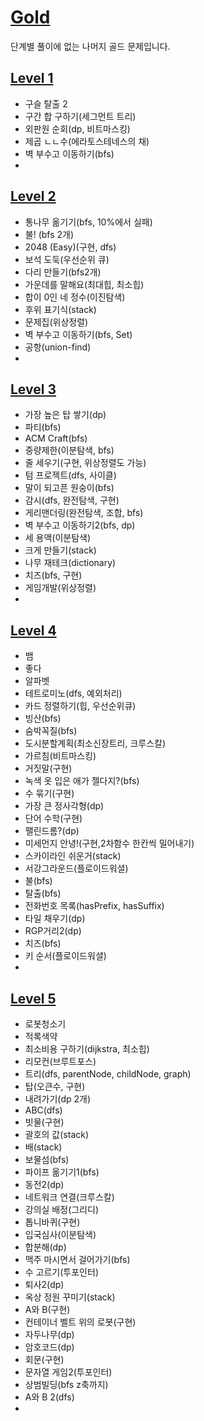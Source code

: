 # [Gold](https://www.acmicpc.net/problemset?sort=no_asc&tier=11%2C12%2C13%2C14%2C15)   
단계별 풀이에 없는 나머지 골드 문제입니다.   
## [Level 1](https://github.com/ww5702/Swift_Coding_Test/tree/main/BAEKJOON/%F0%9F%93%92%EA%B3%A8%EB%93%9C/Level%201)   
- 구슬 탈출 2
- 구간 합 구하기(세그먼트 트리)
- 외판원 순회(dp, 비트마스킹)
- 제곱 ㄴㄴ수(에라토스테네스의 채)
- 벽 부수고 이동하기(bfs)
- 

## [Level 2](https://github.com/ww5702/Swift_Coding_Test/tree/main/BAEKJOON/%F0%9F%93%92%EA%B3%A8%EB%93%9C/Level%202)
- 통나무 옮기기(bfs, 10%에서 실패)
- 불! (bfs 2개)
- 2048 (Easy)(구현, dfs)
- 보석 도둑(우선순위 큐)
- 다리 만들기(bfs2개)
- 가운데를 말해요(최대힙, 최소힙)
- 합이 0인 네 정수(이진탐색)
- 후위 표기식(stack)
- 문제집(위상정렬)
- 벽 부수고 이동하기(bfs, Set)   
- 공항(union-find)
- 
## [Level 3](https://github.com/ww5702/Swift_Coding_Test/tree/main/BAEKJOON/%F0%9F%93%92%EA%B3%A8%EB%93%9C/Level%203)   
- 가장 높은 탑 쌓기(dp)
- 파티(bfs)
- ACM Craft(bfs)   
- 중량제한(이분탐색, bfs)
- 줄 세우기(구현, 위상정렬도 가능)
- 텀 프로젝트(dfs, 사이클)
- 말이 되고픈 원숭이(bfs)
- 감시(dfs, 완전탐색, 구현)
- 게리맨더링(완전탐색, 조합, bfs)
- 벽 부수고 이동하기2(bfs, dp)
- 세 용액(이분탐색)
- 크게 만들기(stack)
- 나무 재테크(dictionary)
- 치즈(bfs, 구현)
- 게임개발(위상정렬)
- 
## [Level 4](https://github.com/ww5702/Swift_Coding_Test/tree/main/BAEKJOON/%F0%9F%93%92%EA%B3%A8%EB%93%9C/Level%204)   
- 뱀
- 좋다
- 알파벳
- 테트로미노(dfs, 예외처리)   
- 카드 정렬하기(힙, 우선순위큐)
- 빙산(bfs)   
- 숨박꼭질(bfs)
- 도시분할계획(최소신장트리, 크루스칼)
- 가르침(비트마스킹)
- 거짓말(구현)
- 녹색 옷 입은 애가 젤다지?(bfs)
- 수 묶기(구현)
- 가장 큰 정사각형(dp)
- 단어 수학(구현)
- 팰린드롬?(dp)
- 미세먼지 안녕!(구현,2차함수 한칸씩 밀어내기)   
- 스카이라인 쉬운거(stack)
- 서강그라운드(플로이드워셜)
- 불(bfs)
- 탈출(bfs)
- 전화번호 목록(hasPrefix, hasSuffix)
- 타일 채우기(dp)
- RGP거리2(dp)
- 치즈(bfs)
- 키 순서(플로이드워셜)
- 
## [Level 5](https://github.com/ww5702/Swift_Coding_Test/tree/main/BAEKJOON/%F0%9F%93%92%EA%B3%A8%EB%93%9C/Level%205)      
- 로봇청소기
- 적록색약
- 최소비용 구하기(dijkstra, 최소힙)   
- 리모컨(브루트포스)
- 트리(dfs, parentNode, childNode, graph)
- 탑(오큰수, 구현)
- 내려가기(dp 2개)
- ABC(dfs)
- 빗물(구현)
- 괄호의 값(stack)
- 배(stack)
- 보물섬(bfs)
- 파이프 옮기기1(bfs)
- 동전2(dp)
- 네트워크 연결(크루스칼)
- 강의실 배정(그리디)
- 톱니바퀴(구현)
- 입국심사(이분탐색)
- 합분해(dp)
- 맥주 마시면서 걸어가기(bfs)
- 수 고르기(투포인터)
- 퇴사2(dp)
- 옥상 정원 꾸미기(stack)
- A와 B(구현)
- 컨테이너 벨트 위의 로봇(구현)
- 자두나무(dp)
- 암호코드(dp)
- 회문(구현)
- 문자열 게임2(투포인터)
- 상범빌딩(bfs z축까지)
- A와 B 2(dfs)   
- 

